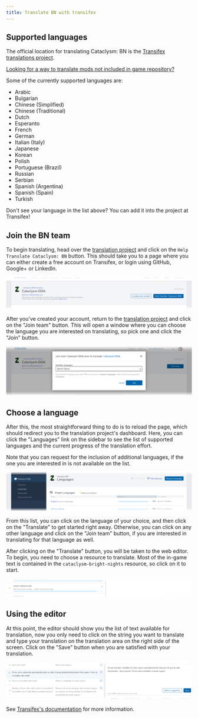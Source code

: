 ```yaml
---
title: Translate BN with transifex
---
```


## Supported languages

The official location for translating Cataclysm: BN is the
[Transifex translations project][project].

[Looking for a way to translate mods not included in game repository?](../../../translation/mods)

Some of the currently supported languages are:

- Arabic
- Bulgarian
- Chinese (Simplified)
- Chinese (Traditional)
- Dutch
- Esperanto
- French
- German
- Italian (Italy)
- Japanese
- Korean
- Polish
- Portuguese (Brazil)
- Russian
- Serbian
- Spanish (Argentina)
- Spanish (Spain)
- Turkish

Don't see your language in the list above? You can add it into the project at Transifex!

## Join the BN team

To begin translating, head over the [translation project][project] and click on the
`Help Translate Cataclysm: BN` button. This should take you to a page where you can either create a
free account on Transifex, or login using GitHub, Google+ or LinkedIn.

![Start translating](./img/start.png)

After you've created your account, return to the [translation project][project] and click on the
"Join team" button. This will open a window where you can choose the language you are interested on
translating, so pick one and click the "Join" button.

![Join project](./img/join.png)

## Choose a language

After this, the most straightforward thing to do is to reload the page, which should redirect you to
the translation project's dashboard. Here, you can click the "Languages" link on the sidebar to see
the list of supported languages and the current progress of the translation effort.

Note that you can request for the inclusion of additional languages, if the one you are interested
in is not available on the list.

![Language list](./img/languages.png)

From this list, you can click on the language of your choice, and then click on the "Translate" to
get started right away. Otherwise, you can click on any other language and click on the "Join team"
button, if you are interested in translating for that language as well.

After clicking on the "Translate" button, you will be taken to the web editor. To begin, you need to
choose a resource to translate. Most of the in-game text is contained in the
`cataclysm-bright-nights` resource, so click on it to start.

![Choose a resource](./img/resource.png)

## Using the editor

At this point, the editor should show you the list of text available for translation, now you only
need to click on the string you want to translate and type your translation on the translation area
on the right side of the screen. Click on the "Save" button when you are satisfied with your
translation.

![Web editor](./img/editor.png)

See [Transifex's documentation][docs] for more information.

[project]: https://app.transifex.com/bn-team/cataclysm-bright-nights
[docs]: https://docs.transifex.com/
